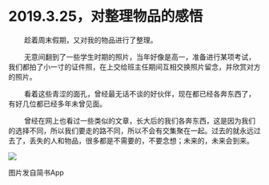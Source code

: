 
# 2019.3.25，对整理物品的感悟

        趁着周末假期，又对我的物品进行了整理。  

        无意间翻到了一些学生时期的照片，当年好像是高一，准备进行某项考试，我们都拍了小一寸的证件照，在上交给班主任期间互相交换照片留念，并欣赏对方的照片。

        看着这些青涩的面孔，曾经最无话不谈的好伙伴，现在都已经各奔东西了，有好几位都已经多年未曾见面。

        曾经在网上也看过一些类似的文章，长大后的我们各奔东西，这是因为我们的选择不同，所以我们要走的路不同，所以不会有交集聚在一起。过去的就永远过去了，丢失的人和物品，很多都是不需要的，不要念想；未来的，未来会到来。

![](http://upload-images.jianshu.io/upload_images/3910675-a5ad25125686eaa3.jpg?imageMogr2/auto-orient/strip%7CimageView2/2/w/1080/q/50)  

图片发自简书App